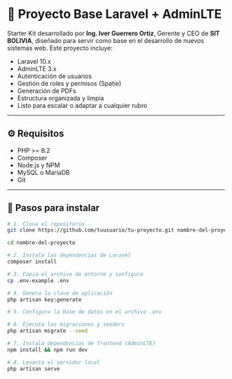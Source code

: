 # 🧼 Proyecto Base Laravel + AdminLTE

Starter Kit desarrollado por **Ing. Iver Guerrero Ortiz**, Gerente y CEO de **SIT BOLIVIA**, diseñado para servir como base en el desarrollo de nuevos sistemas web. Este proyecto incluye:

- Laravel 10.x
- AdminLTE 3.x
- Autenticación de usuarios
- Gestión de roles y permisos (Spatie)
- Generación de PDFs
- Estructura organizada y limpia
- Listo para escalar o adaptar a cualquier rubro

---

## ⚙️ Requisitos

- PHP >= 8.2
- Composer
- Node.js y NPM
- MySQL o MariaDB
- Git

---

## 🚀 Pasos para instalar

```bash
# 1. Clona el repositorio
git clone https://github.com/tuusuario/tu-proyecto.git nombre-del-proyecto

cd nombre-del-proyecto

# 2. Instala las dependencias de Laravel
composer install

# 3. Copia el archivo de entorno y configura
cp .env.example .env

# 4. Genera la clave de aplicación
php artisan key:generate

# 5. Configura la base de datos en el archivo .env

# 6. Ejecuta las migraciones y seeders
php artisan migrate --seed

# 7. Instala dependencias de frontend (AdminLTE)
npm install && npm run dev

# 8. Levanta el servidor local
php artisan serve
